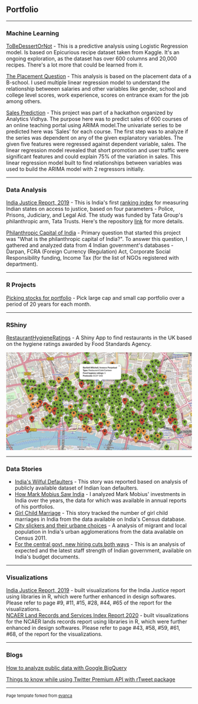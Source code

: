 ## Portfolio

---
### Machine Learning 

[ToBeDessertOrNot](https://github.com/shreya2105/TobBeDessertOrNot) - This is a predictive analysis using Logistic Regression model. Is based on Epicurious recipe dataset taken from Kaggle. It's an ongoing exploration, as the dataset has over 600 columns and 20,000 recipes. There's a lot more that could be learned from it.

[The Placement Question](https://github.com/shreya2105/PlacementQuestion) - This analysis is based on the placement data of a B-school. I used multiple linear regression model to understand the relationship betweeen salaries and other variables like gender, school and college level scores, work experience, scores on entrance exam for the job among others.

[Sales Prediction](https://github.com/shreya2105/sales_prediction) - This project was part of a hackathon organized by Analytics Vidhya. The purpose here was to predict sales of 600 courses of an online teaching portal using ARIMA model.The univariate series to be predicted here was 'Sales' for each course. The first step was to analyze if the series was dependent on any of the given explanatory variables. The given five features were regressed against dependent variable, sales. The linear regression model revealed that short promotion and user traffic were significant features and could explain 75% of the variation in sales. This linear regression model built to find relationships between variables was used to build the ARIMA model with 2 regressors initially. 

---
### Data Analysis

[India Justice Report, 2019](https://www.tatatrusts.org/upload/pdf/overall-report-single.pdf) - This is India's first [ranking index](https://www.tatatrusts.org/insights/survey-reports/India-justice-report-2019/index.html#visualization) for measuring Indian states on access to justice, based on four parameters - Police, Prisons, Judiciary, and Legal Aid. The study was funded by Tata Group's philanthropic arm, Tata Trusts. Here's the repository [link](https://github.com/shreya2105/Tata-Trusts-India-Justice-Report) for more details. 

[Philanthropic Capital of India](http://csip.ashoka.edu.in/estimating-philanthropic-capital-in-india-datasets/) - Primary question that started this project was "What is the philanthropic capital of India?". To answer this question, I gathered and analyzed data from 4 Indian government's databases - Darpan, FCRA (Foreign Currency (Regulation) Act, Corporate Social Responsibility funding, Income Tax (for the list of NGOs registered with department).   

---
### R Projects

[Picking stocks for portfolio](https://github.com/shreya2105/Monthly-stocks-portfolio) - Pick large cap and small cap portfolio over a period of 20 years for each month.

---
### RShiny
[RestaurantHygieneRatings](https://shreyaprojects.shinyapps.io/RestaurantRatings/) - A Shiny App to  find restaurants in the UK based on the hygiene ratings awarded by Food Standards Agency.

<img src="images/shiny.jpeg?raw=true"/> 

---
### Data Stories

- [India's Wilful Defaulters](https://www.livemint.com/Industry/QqgpHMrO62Cw1BvOAD7a9L/Where-you-can-find-Indias-wilful-defaulters.html) - This story was reported based on analysis of publicly available dataset of Indian loan defaulters.
- [How Mark Mobius Saw India](https://www.livemint.com/Companies/o0L1qDP8dKjaWFb5V0aieM/How-Mark-Mobius-saw-India-over-the-years.html) - I analyzed Mark Mobius' investments in India over the years, the data for which was available in annual reports of his portfolios.
- [Girl Child Marriage](https://www.livemint.com/Politics/B4wwK9cEayKf5OveihQWrO/Girl-child-marriage-Which-districts-fare-the-worst-in-India.html) - This story tracked the number of girl child marriages in India from the data available on India's Census database.
- [City slickers and their urbane choices](https://www.livemint.com/news/india/the-story-of-city-slickers-and-their-urbane-choices-1566502160896.html) - A analysis of migrant and local population in India's urban agglomerations from the data available on Census 2011.
- [For the central govt, new hiring cuts both ways](https://www.livemint.com/budget/news/for-the-central-govt-new-hiring-cuts-both-ways-1548878039852.html) - This is an analysis of expected and the latest staff strength of Indian government, available on India's budget documents.

---
### Visualizations

[India Justice Report, 2019](https://www.tatatrusts.org/upload/pdf/overall-report-single.pdf) - built visualizations for the India Justice report using libraries in R, which were further enhanced in design softwares. Please refer to page #9, #11, #15, #28, #44, #65 of the report for the visualizations.   
[NCAER Land Records and Services Index Report,2020](http://www.ncaer.org/uploads/photo-gallery/files/1583383677N-LRSI%20Study%20Report%202020.pdf) - built visualizations for the NCAER lands records report using libraries in R, which were further enhanced in design softwares. Please refer to page #43, #58, #59, #61, #68, of the report for the visualizations.   

---
### Blogs

[How to analyze public data with Google BigQuery](https://towardsdatascience.com/a-short-guide-to-analyze-public-data-from-google-bigquery-667126efbe24)

[Things to know while using Twitter Premium API with rTweet package](https://medium.com/@shreya2105/my-experience-with-twitter-premium-full-archive-api-using-rtweet-f6309f789902)

---
<p style="font-size:11px">Page template forked from <a href="https://github.com/evanca/quick-portfolio">evanca</a></p>
<!-- Remove above link if you don't want to attibute -->
